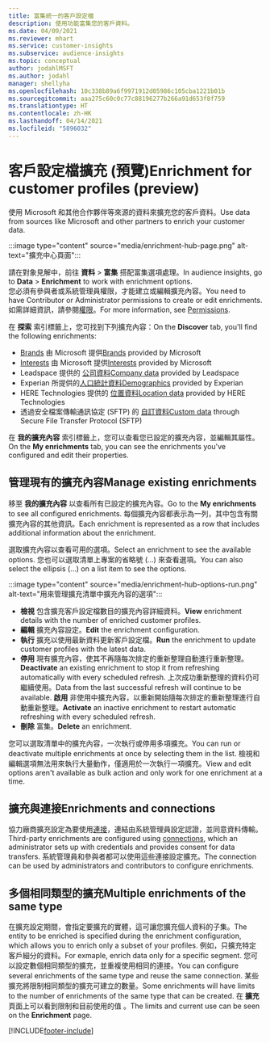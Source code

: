 ```yaml
---
title: 富集統一的客戶設定檔
description: 使用功能富集您的客戶資料。
ms.date: 04/09/2021
ms.reviewer: mhart
ms.service: customer-insights
ms.subservice: audience-insights
ms.topic: conceptual
author: jodahlMSFT
ms.author: jodahl
manager: shellyha
ms.openlocfilehash: 10c338b89a6f9971912d05986c105cba1221b01b
ms.sourcegitcommit: aaa275c60c0c77c88196277b266a91d653f8f759
ms.translationtype: HT
ms.contentlocale: zh-HK
ms.lasthandoff: 04/14/2021
ms.locfileid: "5896032"
---
```

# <a name="enrichment-for-customer-profiles-preview"></a><span data-ttu-id="1924b-103">客戶設定檔擴充 (預覽)</span><span class="sxs-lookup"><span data-stu-id="1924b-103">Enrichment for customer profiles (preview)</span></span>

<span data-ttu-id="1924b-104">使用 Microsoft 和其他合作夥伴等來源的資料來擴充您的客戶資料。</span><span class="sxs-lookup"><span data-stu-id="1924b-104">Use data from sources like Microsoft and other partners to enrich your customer data.</span></span>

:::image type="content" source="media/enrichment-hub-page.png" alt-text="擴充中心頁面":::

<span data-ttu-id="1924b-106">請在對象見解中，前往 **資料** > **富集** 搭配富集選項處理。</span><span class="sxs-lookup"><span data-stu-id="1924b-106">In audience insights, go to **Data** > **Enrichment** to work with enrichment options.</span></span>    
<span data-ttu-id="1924b-107">您必須有參與者或系統管理員權限，才能建立或編輯擴充內容。</span><span class="sxs-lookup"><span data-stu-id="1924b-107">You need to have Contributor or Administrator permissions to create or edit enrichments.</span></span> <span data-ttu-id="1924b-108">如需詳細資訊，請參閱[權限](permissions.md)。</span><span class="sxs-lookup"><span data-stu-id="1924b-108">For more information, see [Permissions](permissions.md).</span></span>

<span data-ttu-id="1924b-109">在 **探索** 索引標籤上，您可找到下列擴充內容：</span><span class="sxs-lookup"><span data-stu-id="1924b-109">On the **Discover** tab, you'll find the following enrichments:</span></span>

- <span data-ttu-id="1924b-110">[Brands](enrichment-microsoft.md) 由 Microsoft 提供</span><span class="sxs-lookup"><span data-stu-id="1924b-110">[Brands](enrichment-microsoft.md) provided by Microsoft</span></span>
- <span data-ttu-id="1924b-111">[Interests](enrichment-microsoft.md) 由 Microsoft 提供</span><span class="sxs-lookup"><span data-stu-id="1924b-111">[Interests](enrichment-microsoft.md) provided by Microsoft</span></span>
- <span data-ttu-id="1924b-112">Leadspace 提供的 [公司資料](enrichment-leadspace.md)</span><span class="sxs-lookup"><span data-stu-id="1924b-112">[Company data](enrichment-leadspace.md) provided by Leadspace</span></span>
- <span data-ttu-id="1924b-113">Experian 所提供的[人口統計資料](enrichment-experian.md)</span><span class="sxs-lookup"><span data-stu-id="1924b-113">[Demographics](enrichment-experian.md) provided by Experian</span></span>
- <span data-ttu-id="1924b-114">HERE Technologies 提供的 [位置資料](enrichment-here.md)</span><span class="sxs-lookup"><span data-stu-id="1924b-114">[Location data](enrichment-here.md) provided by HERE Technologies</span></span>
- <span data-ttu-id="1924b-115">透過安全檔案傳輸通訊協定 (SFTP) 的 [自訂資料](enrichment-SFTP-custom-import.md)</span><span class="sxs-lookup"><span data-stu-id="1924b-115">[Custom data](enrichment-SFTP-custom-import.md) through Secure File Transfer Protocol (SFTP)</span></span>

<span data-ttu-id="1924b-116">在 **我的擴充內容** 索引標籤上，您可以查看您已設定的擴充內容，並編輯其屬性。</span><span class="sxs-lookup"><span data-stu-id="1924b-116">On the **My enrichments** tab, you can see the enrichments you've configured and edit their properties.</span></span>

## <a name="manage-existing-enrichments"></a><span data-ttu-id="1924b-117">管理現有的擴充內容</span><span class="sxs-lookup"><span data-stu-id="1924b-117">Manage existing enrichments</span></span>

<span data-ttu-id="1924b-118">移至 **我的擴充內容** 以查看所有已設定的擴充內容。</span><span class="sxs-lookup"><span data-stu-id="1924b-118">Go to the **My enrichments** to see all configured enrichments.</span></span> <span data-ttu-id="1924b-119">每個擴充內容都表示為一列，其中包含有關擴充內容的其他資訊。</span><span class="sxs-lookup"><span data-stu-id="1924b-119">Each enrichment is represented as a row that includes additional information about the enrichment.</span></span>

<span data-ttu-id="1924b-120">選取擴充內容以查看可用的選項。</span><span class="sxs-lookup"><span data-stu-id="1924b-120">Select an enrichment to see the available options.</span></span> <span data-ttu-id="1924b-121">您也可以選取清單上專案的省略號 (...) 來查看選項。</span><span class="sxs-lookup"><span data-stu-id="1924b-121">You can also select the ellipsis (...) on a list item to see the options.</span></span>

:::image type="content" source="media/enrichment-hub-options-run.png" alt-text="用來管理擴充清單中擴充內容的選項":::

- <span data-ttu-id="1924b-123">**檢視** 包含擴充客戶設定檔數目的擴充內容詳細資料。</span><span class="sxs-lookup"><span data-stu-id="1924b-123">**View** enrichment details with the number of enriched customer profiles.</span></span>
- <span data-ttu-id="1924b-124">**編輯** 擴充內容設定。</span><span class="sxs-lookup"><span data-stu-id="1924b-124">**Edit** the enrichment configuration.</span></span>
- <span data-ttu-id="1924b-125">**執行** 擴充以使用最新資料更新客戶設定檔。</span><span class="sxs-lookup"><span data-stu-id="1924b-125">**Run** the enrichment to update customer profiles with the latest data.</span></span>
- <span data-ttu-id="1924b-126">**停用** 現有擴充內容，使其不再隨每次排定的重新整理自動進行重新整理。</span><span class="sxs-lookup"><span data-stu-id="1924b-126">**Deactivate** an existing enrichment to stop it from refreshing automatically with every scheduled refresh.</span></span> <span data-ttu-id="1924b-127">上次成功重新整理的資料仍可繼續使用。</span><span class="sxs-lookup"><span data-stu-id="1924b-127">Data from the last successful refresh will continue to be available.</span></span> <span data-ttu-id="1924b-128">**啟用** 非使用中擴充內容，以重新開始隨每次排定的重新整理進行自動重新整理。</span><span class="sxs-lookup"><span data-stu-id="1924b-128">**Activate** an inactive enrichment to restart automatic refreshing with every scheduled refresh.</span></span>
- <span data-ttu-id="1924b-129">**刪除** 富集。</span><span class="sxs-lookup"><span data-stu-id="1924b-129">**Delete** an enrichment.</span></span>

<span data-ttu-id="1924b-130">您可以選取清單中的擴充內容，一次執行或停用多項擴充。</span><span class="sxs-lookup"><span data-stu-id="1924b-130">You can run or deactivate multiple enrichments at once by selecting them in the list.</span></span> <span data-ttu-id="1924b-131">檢視和編輯選項無法用來執行大量動作，僅適用於一次執行一項擴充。</span><span class="sxs-lookup"><span data-stu-id="1924b-131">View and edit options aren't available as bulk action and only work for one enrichment at a time.</span></span>

## <a name="enrichments-and-connections"></a><span data-ttu-id="1924b-132">擴充與連接</span><span class="sxs-lookup"><span data-stu-id="1924b-132">Enrichments and connections</span></span>

<span data-ttu-id="1924b-133">協力廠商擴充設定為要使用[連接](connections.md)，連結由系統管理員設定認證，並同意資料傳輸。</span><span class="sxs-lookup"><span data-stu-id="1924b-133">Third-party enrichments are configured using [connections](connections.md), which an administrator sets up with credentials and provides consent for data transfers.</span></span> <span data-ttu-id="1924b-134">系統管理員和參與者都可以使用這些連接設定擴充。</span><span class="sxs-lookup"><span data-stu-id="1924b-134">The connection can be used by administrators and contributors to configure enrichments.</span></span>  

## <a name="multiple-enrichments-of-the-same-type"></a><span data-ttu-id="1924b-135">多個相同類型的擴充</span><span class="sxs-lookup"><span data-stu-id="1924b-135">Multiple enrichments of the same type</span></span>

<span data-ttu-id="1924b-136">在擴充設定期間，會指定要擴充的實體，這可讓您擴充個人資料的子集。</span><span class="sxs-lookup"><span data-stu-id="1924b-136">The entity to be enriched is specified during the enrichment configuration, which allows you to enrich only a subset of your profiles.</span></span> <span data-ttu-id="1924b-137">例如，只擴充特定客戶細分的資料。</span><span class="sxs-lookup"><span data-stu-id="1924b-137">For exmaple, enrich data only for a specific segment.</span></span> <span data-ttu-id="1924b-138">您可以設定數個相同類型的擴充，並重複使用相同的連接。</span><span class="sxs-lookup"><span data-stu-id="1924b-138">You can configure several enrichments of the same type and reuse the same connection.</span></span> <span data-ttu-id="1924b-139">某些擴充將限制相同類型的擴充可建立的數量。</span><span class="sxs-lookup"><span data-stu-id="1924b-139">Some enrichments will have limits to the number of enrichments of the same type that can be created.</span></span> <span data-ttu-id="1924b-140">在 **擴充** 頁面上可以看到限制和目前使用的值 。</span><span class="sxs-lookup"><span data-stu-id="1924b-140">The limits and current use can be seen on the **Enrichment** page.</span></span>

[!INCLUDE[footer-include](../includes/footer-banner.md)]
